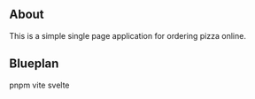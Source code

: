 ## About
This is a simple single page application for ordering pizza online.


## Blueplan

pnpm
vite
svelte


